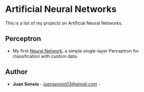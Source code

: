# Artificial Neural Networks
This is a list of my projects on Artificial Neural Networks.

## Perceptron

- My first [Neural Network](https://github.com/JuanSensio/AIprojects/blob/master/ANN/perceptron/perceptron.ipynb), a simple single-layer 
Perceptron for classification with custom data.


## Author

* **Juan Sensio** - *juansensio03@gmail.com* -
